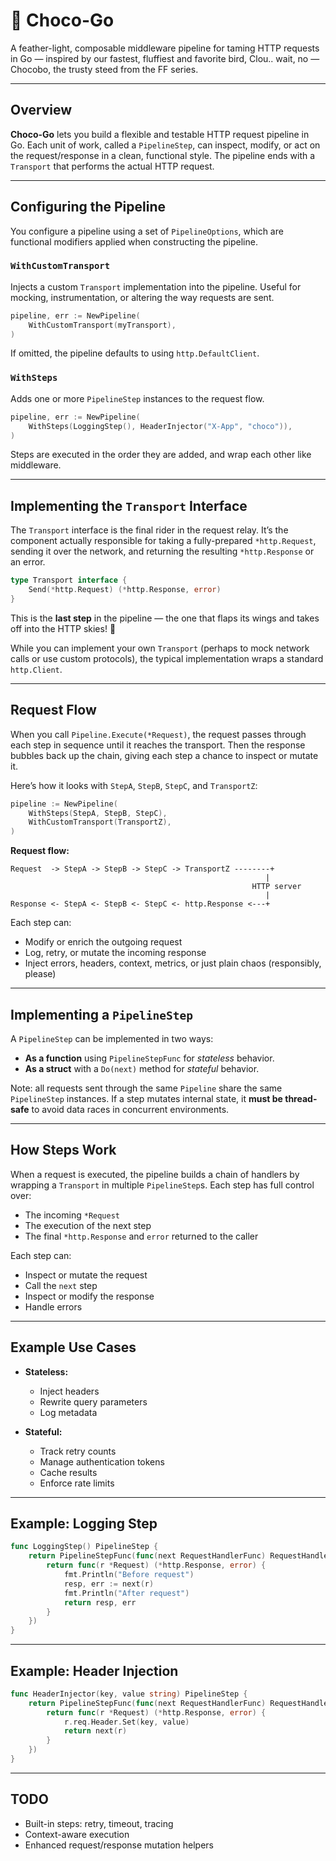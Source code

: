 # 🐤 Choco-Go

A feather-light, composable middleware pipeline for taming HTTP requests in Go — inspired by our fastest, fluffiest and favorite bird, Clou.. wait, no — Chocobo, the trusty steed from the FF series.

---

##  Overview

**Choco-Go** lets you build a flexible and testable HTTP request pipeline in Go. Each unit of work, called a `PipelineStep`, can inspect, modify, or act on the request/response in a clean, functional style. The pipeline ends with a `Transport` that performs the actual HTTP request.

---

##  Configuring the Pipeline

You configure a pipeline using a set of `PipelineOptions`, which are functional modifiers applied when constructing the pipeline.

### `WithCustomTransport`

Injects a custom `Transport` implementation into the pipeline. Useful for mocking, instrumentation, or altering the way requests are sent.

```go
pipeline, err := NewPipeline(
	WithCustomTransport(myTransport),
)
```

If omitted, the pipeline defaults to using `http.DefaultClient`.

### `WithSteps`

Adds one or more `PipelineStep` instances to the request flow.

```go
pipeline, err := NewPipeline(
	WithSteps(LoggingStep(), HeaderInjector("X-App", "choco")),
)
```

Steps are executed in the order they are added, and wrap each other like middleware.

---

##  Implementing the `Transport` Interface

The `Transport` interface is the final rider in the request relay. It’s the component actually responsible for taking a fully-prepared `*http.Request`, sending it over the network, and returning the resulting `*http.Response` or an error.

```go
type Transport interface {
	Send(*http.Request) (*http.Response, error)
}
```

This is the **last step** in the pipeline — the one that flaps its wings and takes off into the HTTP skies! 🐤

While you can implement your own `Transport` (perhaps to mock network calls or use custom protocols), the typical implementation wraps a standard `http.Client`.

---

##  Request Flow

When you call `Pipeline.Execute(*Request)`, the request passes through each step in sequence until it reaches the transport. Then the response bubbles back up the chain, giving each step a chance to inspect or mutate it.

Here’s how it looks with `StepA`, `StepB`, `StepC`, and `TransportZ`:

```go
pipeline := NewPipeline(
	WithSteps(StepA, StepB, StepC),
	WithCustomTransport(TransportZ),
)
```

**Request flow:**

```
Request  -> StepA -> StepB -> StepC -> TransportZ --------+
                                                         |
                                                      HTTP server
                                                         |
Response <- StepA <- StepB <- StepC <- http.Response <---+
```

Each step can:

* Modify or enrich the outgoing request
* Log, retry, or mutate the incoming response
* Inject errors, headers, context, metrics, or just plain chaos (responsibly, please)

---

##  Implementing a `PipelineStep`

A `PipelineStep` can be implemented in two ways:

* **As a function** using `PipelineStepFunc` for *stateless* behavior.
* **As a struct** with a `Do(next)` method for *stateful* behavior.

Note: all requests sent through the same `Pipeline` share the same `PipelineStep` instances. If a step mutates internal state, it **must be thread-safe** to avoid data races in concurrent environments.

---

##  How Steps Work

When a request is executed, the pipeline builds a chain of handlers by wrapping a `Transport` in multiple `PipelineStep`s. Each step has full control over:

* The incoming `*Request`
* The execution of the next step
* The final `*http.Response` and `error` returned to the caller

Each step can:

* Inspect or mutate the request
* Call the `next` step
* Inspect or modify the response
* Handle errors

---

##  Example Use Cases

* **Stateless:**

  * Inject headers
  * Rewrite query parameters
  * Log metadata

* **Stateful:**

  * Track retry counts
  * Manage authentication tokens
  * Cache results
  * Enforce rate limits

---

##  Example: Logging Step

```go
func LoggingStep() PipelineStep {
	return PipelineStepFunc(func(next RequestHandlerFunc) RequestHandlerFunc {
		return func(r *Request) (*http.Response, error) {
			fmt.Println("Before request")
			resp, err := next(r)
			fmt.Println("After request")
			return resp, err
		}
	})
}
```

---

##  Example: Header Injection

```go
func HeaderInjector(key, value string) PipelineStep {
	return PipelineStepFunc(func(next RequestHandlerFunc) RequestHandlerFunc {
		return func(r *Request) (*http.Response, error) {
			r.req.Header.Set(key, value)
			return next(r)
		}
	})
}
```
---

##  TODO

* Built-in steps: retry, timeout, tracing
* Context-aware execution
* Enhanced request/response mutation helpers
